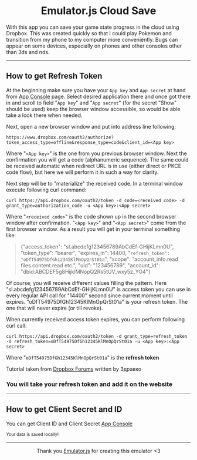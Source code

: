 <center><h1>Emulator.js Cloud Save</h1></center>
 With this app you can save your game state progress in the cloud using Dropbox.
This was created quickly so that I could play Pokemon and transition from my phone to my computer more conveniently. Bugs can appear on some devices, especially on phones and other consoles other than 3ds and nds.



---

## How to get Refresh Token

At the beginning make sure you have your `App key` and `App secret` at hand from [App Console](https://www.dropbox.com/developers/apps) page. Select desired application there and once got there in and scroll to field "`App key`" and "`App secret`" (for the secret "Show" should be used) keep the browser window accessible, so would be able take a look there when needed.

Next, open a new browser window and put into address line following:

```
https://www.dropbox.com/oauth2/authorize?token_access_type=offline&response_type=code&client_id=<App key>
```

Where "`<App key>`" is the one from you previous browser window. Next the confirmation you will get a code (alphanumeric sequence). The same could be received automatic when redirect URL is in use (either direct or PKCE code flow), but here we will perform it in such a way for clarity.

Next step will be to "materialize" the received code. In a terminal window execute following curl command:

```
curl https://api.dropbox.com/oauth2/token -d code=<received code> -d grant_type=authorization_code -u <App key>:<App secret>
```

Where "`<received code>`" is the code shown up in the second browser window after confirmation. "`<App key>`" and "`<App secret>`" come from the first browser window. As a result you will get in your terminal something like:

> {"access_token": "sl.abcdefg123456789AbCdEf-GHijKLmn0U", "token_type": "bearer", "expires_in": 14400, "`refresh_token": "oDfT54975DfGh12345KlMnOpQrSt01a`", "scope": "account_info.read files.content.read etc.", "uid": "123456789", "account_id": "dbid:ABCDEF5g8HijklMNopQ2Rs5tUV_wxy5z_YO4"}

Of course, you will receive different values filling the pattern. Here "sl.abcdefg123456789AbCdEf-GHijKLmn0U" is access token you can use in every regular API call for "14400" second since current moment until expires. "oDfT54975DfGh12345KlMnOpQrSt01a" is your refresh token. The one that will never expire (or till revoke).

When currently received access token expires, you can perform following curl call:

```
curl https://api.dropbox.com/oauth2/token -d grant_type=refresh_token -d refresh_token=oDfT54975DfGh12345KlMnOpQrSt01a -u <App key>:<App secret>
```

Where "`oDfT54975DfGh12345KlMnOpQrSt01a`" is the **refresh token**

Tutorial taken from [Dropbox Forums](https://www.dropboxforum.com/t5/Dropbox-API-Support-Feedback/Issue-in-generating-access-token/td-p/592667) written by Здравко

### You will take your **refresh token** and add it on the website

---

## How to get Client Secret and ID

You can get Client ID and Client Secret [App Console](https://www.dropbox.com/developers/apps)

<sub>Your data is saved locally!</sub>

---

<center>Thank you <a href="https://github.com/EmulatorJS/EmulatorJS">Emulator.js</a> for creating this emulator <3</center>
